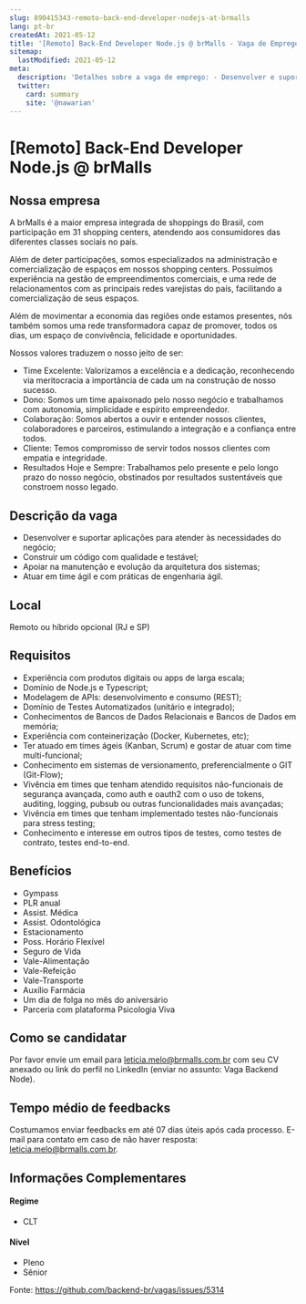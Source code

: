```yaml
---
slug: 890415343-remoto-back-end-developer-nodejs-at-brmalls
lang: pt-br
createdAt: 2021-05-12
title: '[Remoto] Back-End Developer Node.js @ brMalls - Vaga de Emprego'
sitemap:
  lastModified: 2021-05-12
meta:
  description: 'Detalhes sobre a vaga de emprego: - Desenvolver e suportar aplicações para atender às necessidades do negócio; - Construir um código com qualidade e testável; - Apoiar na manutenção e evolução da arquitetura dos sistemas; - Atuar em time ágil e com práticas de engenharia ágil.'
  twitter:
    card: summary
    site: '@nawarian'
---
```


# [Remoto] Back-End Developer Node.js @ brMalls

<!--
==================================================
Caso a vaga for remoto durante a pandemia informar no texto "Remoto durante o covid"
==================================================
-->
<!-- 
==================================================
POR FAVOR, SÓ POSTE SE A VAGA FOR PARA BACK-END!

Não faça distinção de gênero no título da vaga.

Use: "Back-End Developer" ao invés de 
"Desenvolvedor Back-End" \o/

Exemplo: `[São Paulo] Back-End Developer @ NOME DA EMPRESA`
==================================================
-->
<!--
==================================================
Caso a vaga for remoto durante a pandemia deixar a linha abaixo
==================================================
-->

## Nossa empresa

A brMalls é a maior empresa integrada de shoppings do Brasil, com participação em 31 shopping centers, atendendo aos consumidores das diferentes classes sociais no país.

Além de deter participações, somos especializados na administração e comercialização de espaços em nossos shopping centers. Possuímos experiência na gestão de empreendimentos comerciais, e uma rede de relacionamentos com as principais redes varejistas do país, facilitando a comercialização de seus espaços.

Além de movimentar a economia das regiões onde estamos presentes, nós também somos uma rede transformadora capaz de promover, todos os dias, um espaço de convivência, felicidade e oportunidades.

Nossos valores traduzem o nosso jeito de ser:

- Time Excelente: Valorizamos a excelência e a dedicação, reconhecendo via meritocracia a importância de cada um na construção de nosso sucesso.
- Dono: Somos um time apaixonado pelo nosso negócio e trabalhamos com autonomia, simplicidade e espírito empreendedor.
- Colaboração: Somos abertos a ouvir e entender nossos clientes, colaboradores e parceiros, estimulando a integração e a confiança entre todos.
- Cliente: Temos compromisso de servir todos nossos clientes com empatia e integridade.
- Resultados Hoje e Sempre: Trabalhamos pelo presente e pelo longo prazo do nosso negócio, obstinados por resultados sustentáveis que constroem nosso legado.

## Descrição da vaga

- Desenvolver e suportar aplicações para atender às necessidades do negócio;
- Construir um código com qualidade e testável;
- Apoiar na manutenção e evolução da arquitetura dos sistemas;
- Atuar em time ágil e com práticas de engenharia ágil.

## Local

Remoto ou híbrido opcional (RJ e SP)

## Requisitos

- Experiência com produtos digitais ou apps de larga escala;
- Domínio de Node.js e Typescript;
- Modelagem de APIs: desenvolvimento e consumo (REST);
- Domínio de Testes Automatizados (unitário e integrado);
- Conhecimentos de Bancos de Dados Relacionais e Bancos de Dados em memória;
- Experiência com conteinerização (Docker, Kubernetes, etc);
- Ter atuado em times ágeis (Kanban, Scrum) e gostar de atuar com time multi-funcional;
- Conhecimento em sistemas de versionamento, preferencialmente o GIT (Git-Flow);
- Vivência em times que tenham atendido requisitos não-funcionais de segurança avançada, como auth e oauth2 com o uso de tokens, auditing, logging, pubsub ou outras funcionalidades mais avançadas;
- Vivência em times que tenham implementado testes não-funcionais para stress testing;
- Conhecimento e interesse em outros tipos de testes, como testes de contrato, testes end-to-end.

## Benefícios

- Gympass
- PLR anual
- Assist. Médica
- Assist. Odontológica
- Estacionamento
- Poss. Horário Flexível
- Seguro de Vida
- Vale-Alimentação
- Vale-Refeição
- Vale-Transporte
- Auxílio Farmácia
- Um dia de folga no mês do aniversário
- Parceria com plataforma Psicologia Viva

## Como se candidatar

Por favor envie um email para leticia.melo@brmalls.com.br com seu CV anexado ou link do perfil no LinkedIn (enviar no assunto: Vaga Backend Node).

## Tempo médio de feedbacks

Costumamos enviar feedbacks em até 07 dias úteis após cada processo.
E-mail para contato em caso de não haver resposta: leticia.melo@brmalls.com.br.

## Informações Complementares
<!-- retire os labels que não fazem sentido à vaga -->

#### Regime
- CLT

#### Nível
- Pleno
- Sênior

Fonte: https://github.com/backend-br/vagas/issues/5314
